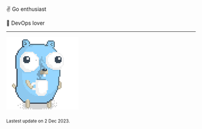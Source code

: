 :v: Go enthusiast

:muscle: DevOps lover

---

![Image alt text](/images/gopher_with_coffee.gif)


<sub>Lastest update on 2 Dec 2023.</sub>
